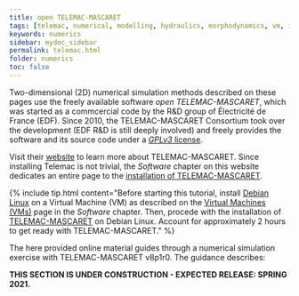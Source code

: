 ```yaml
---
title: open TELEMAC-MASCARET
tags: [telemac, numerical, modelling, hydraulics, morphodynamics, vm, install]
keywords: numerics
sidebar: mydoc_sidebar
permalink: telemac.html
folder: numerics
toc: false
---
```


Two-dimensional (2D) numerical simulation methods described on these pages use the freely available software *open TELEMAC-MASCARET*, which was started as a commcercial code by the R&D group of Électricité de France (EDF). Since 2010, the TELEMAC-MASCARET Consortium took over the development (EDF R&D is still deeply involved) and freely provides the software and its source code under a [*GPLv3* license](http://www.gnu.org/licenses/gpl-3.0.html).

Visit their [website](http://www.opentelemac.org/) to learn more about TELEMAC-MASCARET. Since installing Telemac is not trivial, the *Software* chapter on this website dedicates an entire page to the [installation of TELEMAC-MASCARET](install-telemac.html).

{% include tip.html content="Before starting this tutorial, install [Debian Linux](https://www.debian.org/) on a Virtual Machine (VM) as described on the [Virtual Machines (VMs)](vm.html) page in the *Software* chapter. Then, procede with the installation of [TELEMAC-MASCARET](install-telemac.html) on Debian Linux. Account for approximately 2 hours to get ready with TELEMAC-MASCARET." %}


The here provided online material guides through a numerical simulation exercise with TELEMAC-MASCARET v8p1r0. The guidance describes:

**THIS SECTION IS UNDER CONSTRUCTION - EXPECTED RELEASE: SPRING 2021.**

<!--
- Pre-process data: From point clouds to computational meshes
- Set up and run a numerical simulation with TELEMAC-MASCARET
- Post-process simulation results: Visualize, understand and analyze the model output.

To complete the exercise, the following additional software is required:

- [*QGIS* ](https://www.qgis.org/en/site/forusers/download.html) for pre- and post-processing
- [Paraview](https://www.paraview.org/) for the visualization of other 2- or 3-dimensional data and model output (post-processing)
-->